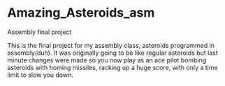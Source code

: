 Amazing_Asteroids_asm
=====================

Assembly final project

This is the final project for my assembly class, asteroids programmed in assembly(duh).
It was originally going to be like regular asteroids but last minute changes were made so you now play as an ace pilot bombing asteroids with homing missiles, racking up a huge score, with only a time limit to slow you down.
